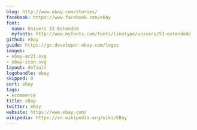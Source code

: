 ```yaml
---
blog: http://www.ebay.com/stories/
facebook: https://www.facebook.com/eBay
font:
  name: Univers 53 Extended
  myfonts: http://www.myfonts.com/fonts/linotype/univers/53-extended/
github: ebay
guide: https://go.developer.ebay.com/logos
images:
- ebay-ar21.svg
- ebay-icon.svg
layout: default
logohandle: ebay
skipped: 0
sort: ebay
tags:
- ecommerce
title: eBay
twitter: eBay
website: https://www.ebay.com/
wikipedia: https://en.wikipedia.org/wiki/EBay
---
```


